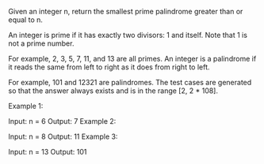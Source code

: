 Given an integer n, return the smallest prime palindrome greater than or equal to n.

An integer is prime if it has exactly two divisors: 1 and itself. Note that 1 is not a prime number.

For example, 2, 3, 5, 7, 11, and 13 are all primes.
An integer is a palindrome if it reads the same from left to right as it does from right to left.

For example, 101 and 12321 are palindromes.
The test cases are generated so that the answer always exists and is in the range [2, 2 * 108].

 

Example 1:

Input: n = 6
Output: 7
Example 2:

Input: n = 8
Output: 11
Example 3:

Input: n = 13
Output: 101
 